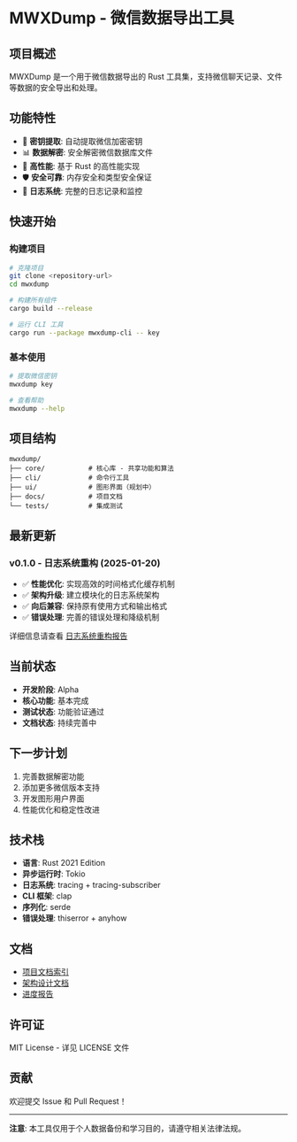 # MWXDump - 微信数据导出工具

## 项目概述

MWXDump 是一个用于微信数据导出的 Rust 工具集，支持微信聊天记录、文件等数据的安全导出和处理。

## 功能特性

- 🔐 **密钥提取**: 自动提取微信加密密钥
- 📊 **数据解密**: 安全解密微信数据库文件
- 🚀 **高性能**: 基于 Rust 的高性能实现
- 🛡️ **安全可靠**: 内存安全和类型安全保证
- 📝 **日志系统**: 完整的日志记录和监控

## 快速开始

### 构建项目

```bash
# 克隆项目
git clone <repository-url>
cd mwxdump

# 构建所有组件
cargo build --release

# 运行 CLI 工具
cargo run --package mwxdump-cli -- key
```

### 基本使用

```bash
# 提取微信密钥
mwxdump key

# 查看帮助
mwxdump --help
```

## 项目结构

```
mwxdump/
├── core/           # 核心库 - 共享功能和算法
├── cli/            # 命令行工具
├── ui/             # 图形界面（规划中）
├── docs/           # 项目文档
└── tests/          # 集成测试
```

## 最新更新

### v0.1.0 - 日志系统重构 (2025-01-20)

- ✅ **性能优化**: 实现高效的时间格式化缓存机制
- ✅ **架构升级**: 建立模块化的日志系统架构  
- ✅ **向后兼容**: 保持原有使用方式和输出格式
- ✅ **错误处理**: 完善的错误处理和降级机制

详细信息请查看 [日志系统重构报告](docs/progress/logging-system-refactor-report.md)

## 当前状态

- **开发阶段**: Alpha
- **核心功能**: 基本完成
- **测试状态**: 功能验证通过
- **文档状态**: 持续完善中

## 下一步计划

1. 完善数据解密功能
2. 添加更多微信版本支持
3. 开发图形用户界面
4. 性能优化和稳定性改进

## 技术栈

- **语言**: Rust 2021 Edition
- **异步运行时**: Tokio
- **日志系统**: tracing + tracing-subscriber
- **CLI 框架**: clap
- **序列化**: serde
- **错误处理**: thiserror + anyhow

## 文档

- [项目文档索引](docs/README.md)
- [架构设计文档](docs/architecture/)
- [进度报告](docs/progress/)

## 许可证

MIT License - 详见 LICENSE 文件

## 贡献

欢迎提交 Issue 和 Pull Request！

---

**注意**: 本工具仅用于个人数据备份和学习目的，请遵守相关法律法规。